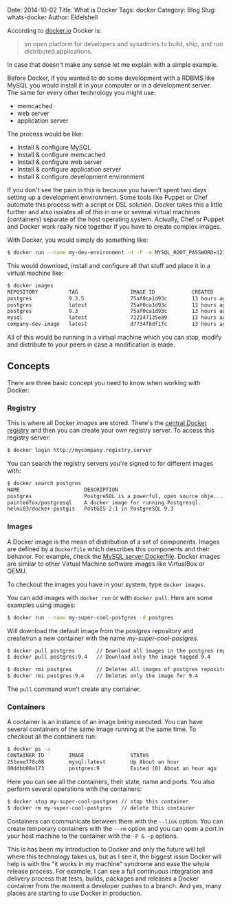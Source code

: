 Date: 2014-10-02
Title: What is Docker
Tags: docker
Category: Blog
Slug: whats-docker
Author: Eldelshell


According to [docker.io][1] Docker is:

> an open platform for developers and sysadmins to build, ship, and run distributed applications.

In case that doesn't make any sense let me explain with a simple example.

Before Docker, if you wanted to do some development with a RDBMS like MySQL you would install it in your
computer or in a development server. The same for every other technology you might use:

* memcached
* web server
* application server

The process would be like:

* Install & configure MySQL
* Install & configure memcached
* Install & configure web server
* Install & configure application server
* Install & configure development environment

If you don't see the pain in this is because you haven't spent two days setting up a development environment. Some tools
like Puppet or Chef automate this process with a script or DSL solution. Docker takes this a little further and also isolates
all of this in one or several virtual machines (containers) separate of the host operating system. Actually, Chef or Puppet and
Docker work really nice together if you have to create complex images.

With Docker, you would simply do something like:

```sh
$ docker run --name my-dev-environment -d -P -e MYSQL_ROOT_PASSWORD=1234 company-dev-image
```

This would download, install and configure all that stuff and place it in a virtual machine like:

```sh
$ docker images
REPOSITORY          TAG                 IMAGE ID            CREATED             VIRTUAL SIZE
postgres            9.3.5               75af0ca1d93c        13 hours ago        213.1 MB
postgres            latest              75af0ca1d93c        13 hours ago        213.1 MB
postgres            9.3                 75af0ca1d93c        13 hours ago        213.1 MB
mysql               latest              722147135e89        13 hours ago        235.6 MB
company-dev-image   latest              d7734f8df1fc        13 hours ago        765.3 MB
```

All of this would be running in a virtual machine which you can stop, modify and distribute
to your peers in case a modification is made.

## Concepts

There are three basic concept you need to know when working with Docker:

### Registry

This is where all Docker _images_ are stored. There's the [central Docker registry][2] and then
you can create your own registry server. To access this registry server:

```sh
$ docker login http://mycompany.registry.server
```

You can search the registry servers you're signed to for different images with:

```sh
$ docker search postgres
NAME                     DESCRIPTION                                     STARS     OFFICIAL   AUTOMATED
postgres                 PostgreSQL is a powerful, open source obje...   218       [OK]       
paintedfox/postgresql    A docker image for running Postgresql.          43                   [OK]
helmi03/docker-postgis   PostGIS 2.1 in PostgreSQL 9.3                   18                   [OK]
```

### Images

A Docker image is the mean of distribution of a set of components. Images are defined by a `Dockerfile` which
describes this components and their behavior. For example, check the [MySQL server Dockerfile][3]. Docker images
are similar to other Virtual Machine software images like VirtualBox or QEMU.

To checkout the images you have in your system, type `docker images`.

You can add images with `docker run` or with `docker pull`. Here are some examples using images:

```sh
$ docker run --name my-super-cool-postgres -d postgres
```

Will download the default image from the _postgres_ repository and create/run a new container with the name _my-super-cool-postgres_.

```sh
$ docker pull postgres       // Download all images in the postgres repository
$ docker pull postgres:9.4   // Download only the image tagged 9.4

$ docker rmi postgres        // Deletes all images of postgres repository
$ docker rmi postgres:9.4    // Deletes only the image for 9.4
```

The `pull` command won't create any container.

### Containers

A container is an instance of an image being executed. You can have several containers of the same image running at the same
time. To checkout all the containers run:

```sh
$ docker ps -a
CONTAINER ID        IMAGE               STATUS                         PORTS               NAMES
251eee778c08        mysql:latest        Up About an hour               3306/tcp            jongo-mysql         
80ddbb08a173        postgres:9          Exited (0) About an hour ago                       jongo-pg
```

Here you can see all the containers, their state, name and ports. You also perform several operations with the containers:

```sh
$ docker stop my-super-cool-postgres // stop this container
$ docker rm my-super-cool-postgres   // delete this container
```

Containers can communicate between them with the `--link` option. You can create temporary containers with the `--rm` option and
you can open a port in your host machine to the container with the `-P & -p` options.

This is has been my introduction to Docker and only the future will tell where this technology takes us, but as I see it, the biggest
issue Docker will help is with the "it works in my machine" syndrome and ease the whole release process. For example, I can see a full
continuous integration and delivery process that tests, builds, packages and releases a Docker container from the moment a developer
pushes to a branch. And yes, many places are starting to use Docker in production.


  [1]: http://docker.io
  [2]: https://registry.hub.docker.com/
  [3]: https://github.com/docker-library/mysql/blob/7461a52b43f06839a4d8723ae8841f4cb616b3d0/5.6/Dockerfile
